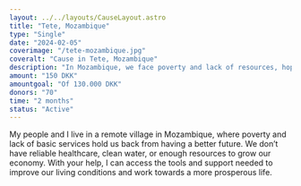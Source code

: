 ```yaml
---
layout: ../../layouts/CauseLayout.astro
title: "Tete, Mozambique"
type: "Single"
date: "2024-02-05"
coverimage: "/tete-mozambique.jpg"
coveralt: "Cause in Tete, Mozambique"
description: "In Mozambique, we face poverty and lack of resources, hoping for a better future."
amount: "150 DKK"
amountgoal: "Of 130.000 DKK"
donors: "70"
time: "2 months"
status: "Active"
---
```


My people and I live in a remote village in Mozambique, where poverty and lack of basic services hold us back from having a better future. We don’t have reliable healthcare, clean water, or enough resources to grow our economy. With your help, I can access the tools and support needed to improve our living conditions and work towards a more prosperous life.